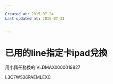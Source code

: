 ```yaml
---

Created at: 2015-07-24
Last updated at: 2015-07-31


---
```


# 已用的line指定卡ipad兌換


用小豬任務換的
VLDMAX0000019827

L3C7W536PAEMLEXC

